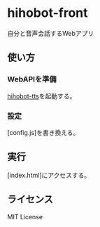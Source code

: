 # hihobot-front
自分と音声会話するWebアプリ

## 使い方
### WebAPIを準備
[hihobot-tts](https://github.com/Hiroshiba/hihobot-tts)を起動する。

### 設定
[config.js]を書き換える。

## 実行
[index.html]にアクセスする。

## ライセンス
MIT License
